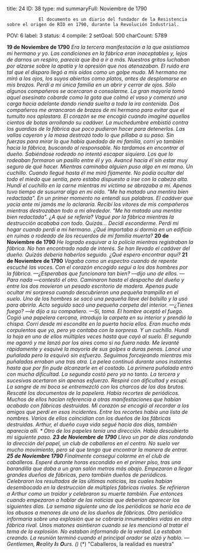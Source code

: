 title:          24
ID:             38
type:           md
summaryFull:    Noviembre de 1790
                
                El documento es un diario del fundador de la Resistencia sobre el origen de RIO en 1790, durante la Revolución Industrial.
POV:            6
label:          3
status:         4
compile:        2
setGoal:        500
charCount:      5789


**19 de Noviembre de 1790**
*Era la tercera manifestación a la que asistíamos mi hermano y yo. Las condiciones en la fábrica eran inaceptables y, lejos de darnos un respiro, parecía que iba a ir a más.*
*Nuestros gritos luchaban por alzarse sobre la apatía y la opresión que nos atenazaban. El ruido era tal que el disparo llegó a mis oídos como un golpe mudo.*
*Mi hermano me miró a los ojos, los suyos abiertos como platos, antes de desplomarse en mis brazos.*
*Perdí a mi única familia en un abrir y cerrar de ojos.*
*Sólo algunos compañeros se acercaron a consolarme. La gran mayoría tomó aquel asesinato cobarde como la gota que colmó el vaso y comenzó una carga hacia adelante dando rienda suelta a toda la ira contenida.*
*Dos compañeros me arrancaron de brazos de mi hermano para evitar que el tumulto nos aplastara. El corazón se me encogió cuando imaginé aquellos cientos de botas arrollando su cadáver.*
*La muchedumbre embistió contra los guardias de la fábrica que poco pudieron hacer  para detenerlos. Las vallas cayeron y la masa destrozó todo lo que pillaba a su paso.*
*Sin fuerzas para mirar lo que había quedado de mi familia, corrí yo también hacia la fábrica, buscando al responsable.*
*No tardamos en encontrar al dueño.*
*Sabiéndose rodeado no intentó escapar siquiera. Los que lo rodeaban formaron un pasillo entre él y yo. Avancé hacia él sin estar muy seguro de qué hacer.*
*Mientras caminaba alguien puso algo en mi mano.*
*Un cuchillo.*
*Cuando llegué hasta él me miró fijamente. No podía ocultar del todo el miedo que sentía, pero estaba dispuesto a irse con la cabeza alta.*
*Hundí el cuchillo en la carne mientras mi víctima se abrazaba a mí. Apenas tuvo tiempo de susurrar algo en mi oído.*
*"Me ha matado una mentira bien redactada".*
*En un primer momento no entendí sus palabras. El cadáver que yacía ante mí jamás me lo aclararía.*
*Recibí los vítores de mis compañeros mientras destrozaban todo a mi alrededor.*
*"Me ha matado una mentira bien redactada". ¿A qué se refería?*
*Vagué por la fábrica mientras la destrucción acababa con todo.*
*Quizás...*
*Decidí esconderme. Perdí mi hogar cuando perdí a mi hermano. ¿Qué importaba si dormía en un edificio en ruinas o rodeado de los recuerdos de mi familia muerta?*
**20 de Noviembre de 1790**
*He logrado esquivar a la policía mientras registraban la fábrica. No han encontrado nada de interés.*
*Se han llevado el cadáver del dueño. Quizás debería haberlos seguido.*
*¿Qué espero encontrar aquí?*
**21 de Noviembre de 1790**
*Vagaba como un espectro cuando de repente escuché las voces. Con el corazón encogido seguí a los dos hombres por la fábrica.*
*—¿Esperabas que funcionara tan bien? —dijo uno de ellos.*
*—Para nada —contestó el otro.*
*Caminaron hasta el despacho del dueño y entre los dos movieron un pesado escritorio de madera. Apenas pude ocultar mi sorpresa cuando descubrieron una pequeña trampilla en el suelo.*
*Uno de los hombres se sacó una pequeña llave del bolsillo y la usó para abrirla. Acto seguido sacó una pequeña carpeta del interior.*
*—¿Tienes fuego? —le dijo a su compañero.*
*—Sí, toma.*
*El hombre aceptó el fuego. Cogió una papelera cercana, introdujo la carpeta en su interior y prendió la chispa.*
*Corrí desde mi escondite en la puerta hacia ellos. Eran mucho más corpulentos que yo, pero yo contaba con la sorpresa.*
*Y un cuchillo.*
*Hundí la hoja en uno de ellos múltiples veces hasta que cayó al suelo. El segundo me agarró y me lanzó por los aires como si no fuera nada. Me levanté rápidamente y esquivé la mayoría de sus golpes a duras penas. Lancé una puñalada pero la esquivó sin esfuerzo. Seguimos forcejeando mientras mis puñaladas erraban una tras otra.*
*La pelea continuó durante unos instantes hasta que por fin pude alcanzarle en el costado. La primera puñalada entró con mucha dificultad. La segunda costó pero ya no tanto. La tercera y sucesivas acertaron sin apenas esfuerzo.*
*Respiré con dificultad y escupí. La sangre de mi boca se entremezcló con los charcos  de los dos brutos.*
*Rescaté los documentos de la papelera. Había recortes de periódicos. Muchos de ellos hacían referencia a otras manifestaciones que habían acabado con fábricas destruidas. Mi corazón se encogió al recordar a los amigos que perdí en esos incidentes.*
*Entre los recortes había una lista de nombres. Varios de ellos coincidían con los dueños de las fábricas destruidas. Arthur, el dueño cuya vida segué hacía dos días, también aparecía allí. *
*Otro de los papeles tenía una dirección. Había descubierto mi siguiente paso.*
**23 de Noviembre de 1790**
*Llevo un par de días rondando la dirección del papel, un club de caballeros en el centro. No suelo ver mucho movimiento, pero sé que tengo que encontrar la manera de entrar.*
**25 de Noviembre 1790**
*Finalmente conseguí colarme en el club de caballeros. Esperé durante horas escondido en el primer piso, tras una barandilla que daba a un gran salón metros más abajo.*
*Empezaron a llegar grandes dueños de fábricas, pero también dueños de periódicos.*
*Celebraron los resultados de las últimas noticias, las cuales habían desembocado en la destrucción de múltiples fábricas rivales. Se refirieron a Arthur como un traidor y celebraron su muerte también.*
*Fue entonces cuando empezaron a hablar de las noticias que deberían aparecer los siguientes días.*
*La semana siguiente uno de los periódicos se haría eco de los abusos a menores de uno de los dueños de fábricas. Otro periódico informaría sobre una explosión que se cobraría innumerables vidas en otra fábrica rival. Unos matones asintieron cuando se les mencionó al tratar el tema de la explosión.*
*No estaban informando de la verdad. La estaban creando.*
*La reunión terminó cuando el principal orador se alzó y hablo.*
*—Gentlemen, **R**eality **I**s **O**urs. (*)*
(*) "Caballeros, la realidad es nuestra"